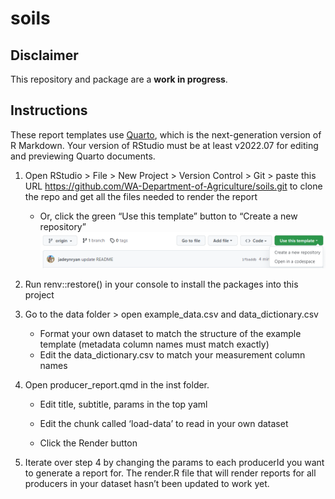 
<!-- README.md is generated from README.Rmd. Please edit that file -->

# soils

<!-- badges: start -->
<!-- badges: end -->

## Disclaimer

This repository and package are a **work in progress**.

## Instructions

These report templates use
[Quarto](https://quarto.org/docs/get-started/hello/rstudio.html), which
is the next-generation version of R Markdown. Your version of RStudio
must be at least v2022.07 for editing and previewing Quarto documents.

1.  Open RStudio \> File \> New Project \> Version Control \> Git \>
    paste this URL
    <https://github.com/WA-Department-of-Agriculture/soils.git> to clone
    the repo and get all the files needed to render the report

    - Or, click the green “Use this template” button to “Create a new
      repository”![](README-template.png)

2.  Run renv::restore() in your console to install the packages into
    this project

3.  Go to the data folder \> open example_data.csv and
    data_dictionary.csv

    - Format your own dataset to match the structure of the example
      template (metadata column names must match exactly)
    - Edit the data_dictionary.csv to match your measurement column
      names

4.  Open producer_report.qmd in the inst folder.

    - Edit title, subtitle, params in the top yaml

    - Edit the chunk called ‘load-data’ to read in your own dataset

    - Click the Render button

5.  Iterate over step 4 by changing the params to each producerId you
    want to generate a report for. The render.R file that will render
    reports for all producers in your dataset hasn’t been updated to
    work yet.
